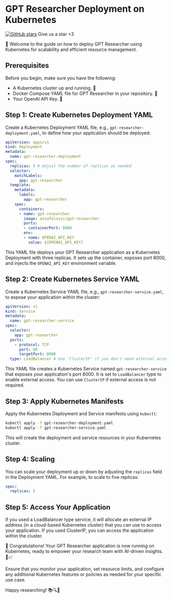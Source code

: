 # GPT Researcher Deployment on Kubernetes

[![GitHub stars](https://img.shields.io/github/stars/assafelovic/gpt-researcher?style=social)](https://github.com/assafelovic/gpt-researcher) Give us a star <3

🚀 Welcome to the guide on how to deploy GPT Researcher using Kubernetes for scalability and efficient resource management.

## Prerequisites

Before you begin, make sure you have the following:

- A Kubernetes cluster up and running. 🚢
- Docker Compose YAML file for GPT Researcher in your repository. 🐳
- Your OpenAI API Key. 🔑

## Step 1: Create Kubernetes Deployment YAML

Create a Kubernetes Deployment YAML file, e.g., `gpt-researcher-deployment.yaml`, to define how your application should be deployed:

```yaml
apiVersion: apps/v1
kind: Deployment
metadata:
  name: gpt-researcher-deployment
spec:
  replicas: 3 # Adjust the number of replicas as needed
  selector:
    matchLabels:
      app: gpt-researcher
  template:
    metadata:
      labels:
        app: gpt-researcher
    spec:
      containers:
      - name: gpt-researcher
        image: assafelovic/gpt-researcher
        ports:
        - containerPort: 8000
        env:
        - name: OPENAI_API_KEY
          value: ${OPENAI_API_KEY}
```

This YAML file deploys your GPT Researcher application as a Kubernetes Deployment with three replicas. It sets up the container, exposes port 8000, and injects the `OPENAI_API_KEY` environment variable.

## Step 2: Create Kubernetes Service YAML

Create a Kubernetes Service YAML file, e.g., `gpt-researcher-service.yaml`, to expose your application within the cluster:

```yaml
apiVersion: v1
kind: Service
metadata:
  name: gpt-researcher-service
spec:
  selector:
    app: gpt-researcher
  ports:
    - protocol: TCP
      port: 80
      targetPort: 8000
  type: LoadBalancer # Use 'ClusterIP' if you don't need external access
```

This YAML file creates a Kubernetes Service named `gpt-researcher-service` that exposes your application's port 8000. It is set to `LoadBalancer` type to enable external access. You can use `ClusterIP` if external access is not required.

## Step 3: Apply Kubernetes Manifests

Apply the Kubernetes Deployment and Service manifests using `kubectl`:

```bash
kubectl apply -f gpt-researcher-deployment.yaml
kubectl apply -f gpt-researcher-service.yaml
```

This will create the deployment and service resources in your Kubernetes cluster.

## Step 4: Scaling

You can scale your deployment up or down by adjusting the `replicas` field in the Deployment YAML. For example, to scale to five replicas:

```yaml
spec:
  replicas: 5
```

## Step 5: Access Your Application

If you used a LoadBalancer type service, it will allocate an external IP address (in a cloud-based Kubernetes cluster) that you can use to access your application. If you used ClusterIP, you can access the application within the cluster.

🎉 Congratulations! Your GPT Researcher application is now running on Kubernetes, ready to empower your research team with AI-driven insights. 🤖📈

Ensure that you monitor your application, set resource limits, and configure any additional Kubernetes features or policies as needed for your specific use case.

Happy researching! 📚🔍🔬
